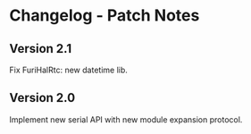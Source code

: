# Changelog - Patch Notes

## Version 2.1
Fix FuriHalRtc: new datetime lib.

## Version 2.0
Implement new serial API with new module expansion protocol.